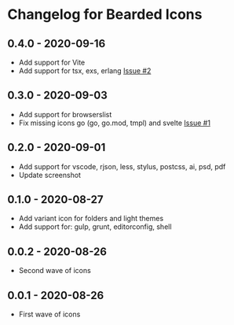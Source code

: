 # Changelog for Bearded Icons

## 0.4.0 - 2020-09-16

- Add support for Vite
- Add support for tsx, exs, erlang [Issue #2](https://github.com/BeardedBear/bearded-icons/issues/2)

## 0.3.0 - 2020-09-03

- Add support for browserslist
- Fix missing icons go (go, go.mod, tmpl) and svelte [Issue #1](https://github.com/BeardedBear/bearded-icons/issues/1)


## 0.2.0 - 2020-09-01

- Add support for vscode, rjson, less, stylus, postcss, ai, psd, pdf
- Update screenshot

## 0.1.0 - 2020-08-27

- Add variant icon for folders and light themes
- Add support for: gulp, grunt, editorconfig, shell

## 0.0.2 - 2020-08-26

- Second wave of icons

## 0.0.1 - 2020-08-26

- First wave of icons
